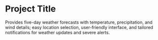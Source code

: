 # Project Title

Provides five-day weather forecasts with temperature, precipitation, and wind details; easy location selection, user-friendly interface, and tailored notifications for weather updates and severe alerts.



